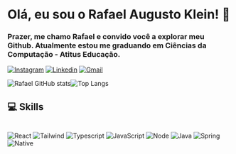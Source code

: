 # Olá, eu sou o Rafael Augusto Klein! 🫡

### Prazer, me chamo Rafael e convido você a explorar meu Github. Atualmente estou me graduando em Ciências da Computação - Atitus Educação.

[![Instagram](https://img.shields.io/badge/Instagram-E4405F?style=for-the-badge&logo=instagram&logoColor=white)](https://www.instagram.com/rklein_/)
[![Linkedin](https://img.shields.io/badge/LinkedIn-0077B5?style=for-the-badge&logo=linkedin&logoColor=white)](https://www.linkedin.com/in/rafael-augusto-klein-0a9770268/?originalSubdomain=br)
[![Gmail](https://img.shields.io/badge/Gmail-D14836?style=for-the-badge&logo=gmail&logoColor=white)](rafael.augustoklein04@gmail.com)

![Rafael  GitHub stats](https://github-readme-stats.vercel.app/api?username=rklein7&show_icons=true&theme=radical)![Top Langs](https://github-readme-stats.vercel.app/api/top-langs/?username=rklein7&layout=compact&theme=radical)

## 💻 Skills

<div style ="display: inline_block"><br/>
    <img align ="center" alt = "React" src="https://img.shields.io/badge/React-20232A?style=for-the-badge&logo=react&logoColor=61DAFB"/>
    <img align ="center" alt = "Tailwind" src="https://img.shields.io/badge/Tailwind_CSS-38B2AC?style=for-the-badge&logo=tailwind-css&logoColor=white"/>
    <img align ="center" alt = "Typescript" src="https://img.shields.io/badge/TypeScript-007ACC?style=for-the-badge&logo=typescript&logoColor=white"/>
    <img align ="center" alt = "JavaScript" src="https://img.shields.io/badge/JavaScript-F7DF1E?style=for-the-badge&logo=javascript&logoColor=black"/>
    <img align ="center" alt = "Node" src="https://img.shields.io/badge/Node.js-43853D?style=for-the-badge&logo=node.js&logoColor=white"/>
    <img align ="center" alt = "Java" src="https://img.shields.io/badge/Java-ED8B00?style=for-the-badge&logo=openjdk&logoColor=white"/>
    <img align ="center" alt = "Spring" src="https://img.shields.io/badge/Spring-6DB33F?style=for-the-badge&logo=spring&logoColor=white"/>
    <img align ="center" alt = "Native" src="https://img.shields.io/badge/React_Native-20232A?style=for-the-badge&logo=react&logoColor=61DAFB"/>
</div>
